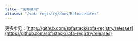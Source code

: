 ```yaml
---
title: "发布说明"
aliases: "/sofa-registry/docs/ReleaseNotes"
---
```


更多参见：[https://github.com/sofastack/sofa-registry/releases](https://github.com/sofastack/sofa-registry/releases)
